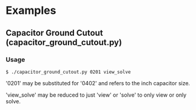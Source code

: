 # Examples

## Capacitor Ground Cutout (capacitor_ground_cutout.py)

### Usage
```
$ ./capacitor_ground_cutout.py 0201 view_solve
```

'0201' may be substituted for '0402' and refers to the inch capacitor size.

'view_solve' may be reduced to just 'view' or 'solve' to only view or only solve.